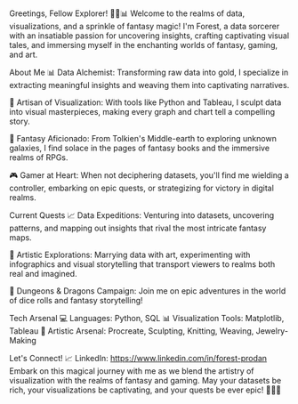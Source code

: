 
Greetings, Fellow Explorer! 🌌🎨📊
Welcome to the realms of data, visualizations, and a sprinkle of fantasy magic! I'm Forest, a data sorcerer with an insatiable passion for uncovering insights, crafting captivating visual tales, and immersing myself in the enchanting worlds of fantasy, gaming, and art.

About Me
📊 Data Alchemist: Transforming raw data into gold, I specialize in extracting meaningful insights and weaving them into captivating narratives.

🎨 Artisan of Visualization: With tools like Python and Tableau, I sculpt data into visual masterpieces, making every graph and chart tell a compelling story.

🌟 Fantasy Aficionado: From Tolkien's Middle-earth to exploring unknown galaxies, I find solace in the pages of fantasy books and the immersive realms of RPGs.

🎮 Gamer at Heart: When not deciphering datasets, you'll find me wielding a controller, embarking on epic quests, or strategizing for victory in digital realms.

Current Quests
📈 Data Expeditions: Venturing into datasets, uncovering patterns, and mapping out insights that rival the most intricate fantasy maps.

🎨 Artistic Explorations: Marrying data with art, experimenting with infographics and visual storytelling that transport viewers to realms both real and imagined.

🐉 Dungeons & Dragons Campaign: Join me on epic adventures in the world of dice rolls and fantasy storytelling!

Tech Arsenal
💻 Languages: Python, SQL
📊 Visualization Tools: Matplotlib, Tableau
🎨 Artistic Arsenal: Procreate, Sculpting, Knitting, Weaving, Jewelry-Making

Let's Connect!
📈 LinkedIn: https://www.linkedin.com/in/forest-prodan
Embark on this magical journey with me as we blend the artistry of visualization with the realms of fantasy and gaming. May your datasets be rich, your visualizations be captivating, and your quests be ever epic! 🚀🔮✨
